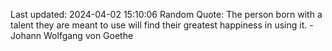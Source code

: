 Last updated: 2024-04-02 15:10:06
Random Quote: The person born with a talent they are meant to use will find their greatest happiness in using it. - Johann Wolfgang von Goethe